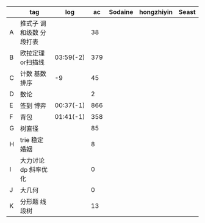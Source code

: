 |      | tag                      | log       | ac   | Sodaine | hongzhiyin | Seast |
| ---- | ------------------------ | --------- | ---- | ------- | ---------- | ----- |
| A    | 推式子 调和级数 分段打表 |           | 38   |         |            |       |
| B    | 欧拉定理or扫描线         | 03:59(-2) | 379  |         |            |       |
| C    | 计数 基数排序            | -9        | 45   |         |            |       |
| D    | 数论                     |           | 2    |         |            |       |
| E    | 签到 博弈                | 00:37(-1) | 866  |         |            |       |
| F    | 背包                     | 01:41(-1) | 358  |         |            |       |
| G    | 树直径                   |           | 85   |         |            |       |
| H    | trie 稳定婚姻            |           | 8    |         |            |       |
| I    | 大力讨论dp 斜率优化      |           | 0    |         |            |       |
| J    | 大几何                   |           | 0    |         |            |       |
| K    | 分形题 线段树            |           | 13   |         |            |       |




